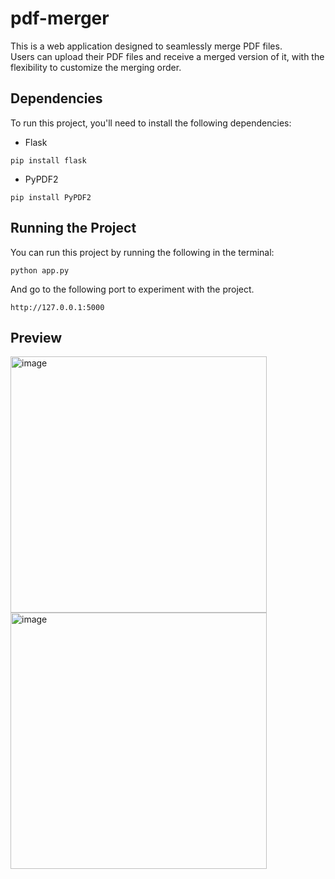 # pdf-merger
This is a web application designed to seamlessly merge PDF files. <br>
Users can upload their PDF files and receive a merged version of it, with the flexibility to customize the merging order.

## Dependencies

To run this project, you'll need to install the following dependencies:

- Flask
```
pip install flask
```
- PyPDF2
```
pip install PyPDF2
```

## Running the Project

You can run this project by running the following in the terminal:
```
python app.py
```

And go to the following port to experiment with the project.
```
http://127.0.0.1:5000
```

## Preview
<img src="https://github.com/danialjivraj/pdf-merger/assets/61945058/9ee5b412-5ceb-4739-8417-f0988bc0c5ff" alt="image" width="410"/>

<img src="https://github.com/danialjivraj/pdf-merger/assets/61945058/344fc446-c872-46bd-abca-f9c205a55b57" alt="image" width="410"/>



